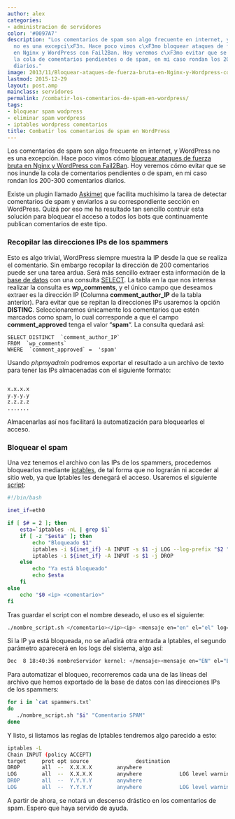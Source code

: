 ```yaml
---
author: alex
categories:
- administracion de servidores
color: '#0097A7'
description: "Los comentarios de spam son algo frecuente en internet, y WordPress
  no es una excepci\xF3n. Hace poco vimos c\xF3mo bloquear ataques de fuerza bruta
  en Nginx y WordPress con Fail2Ban. Hoy veremos c\xF3mo evitar que se nos inunde
  la cola de comentarios pendientes o de spam, en mi caso rondan los 200-300 comentarios
  diarios."
image: 2013/11/Bloquear-ataques-de-fuerza-bruta-en-Nginx-y-Wordpress-con-Fail2Ban2.png
lastmod: 2015-12-29
layout: post.amp
mainclass: servidores
permalink: /combatir-los-comentarios-de-spam-en-wordpress/
tags:
- bloquear spam wodpress
- eliminar spam wordpress
- iptables wordpress comentarios
title: Combatir los comentarios de spam en WordPress
---
```


<figure>
<a href="/img/2013/11/Bloquear-ataques-de-fuerza-bruta-en-Nginx-y-Wordpress-con-Fail2Ban2.png"><amp-img on="tap:lightbox1" role="button" tabindex="0" layout="responsive" src="/img/2013/11/Bloquear-ataques-de-fuerza-bruta-en-Nginx-y-Wordpress-con-Fail2Ban2.png" title="{{ page.title }}" alt="{{ page.title }}" width="600px" height="600px" /></a>
</figure>

Los comentarios de spam son algo frecuente en internet, y WordPress no es una excepción. Hace poco vimos cómo [bloquear ataques de fuerza bruta en Nginx y WordPress con Fail2Ban][1]. Hoy veremos cómo evitar que se nos inunde la cola de comentarios pendientes o de spam, en mi caso rondan los 200-300 comentarios diarios.

<!--more-->

Existe un plugin llamado <a href="http://akismet.com/" title="Plugins Askimet" target="_blank">Askimet</a> que facilita muchísimo la tarea de detectar comentarios de spam y enviarlos a su correspondiente sección en WordPress. Quizá por eso me ha resultado tan sencillo contruir esta solución para bloquear el acceso a todos los bots que continuamente publican comentarios de este tipo.

### Recopilar las direcciones IPs de los spammers

Esto es algo trivial, WordPress siempre muestra la IP desde la que se realiza el comentario. Sin embargo recopilar la dirección de 200 comentarios puede ser una tarea ardua. Será más sencillo extraer esta información de la [base de datos][2] con una consulta [SELECT][3]. La tabla en la que nos interesa realizar la consulta es **wp_comments**, y el único campo que deseamos extraer es la dirección IP (Columna **comment\_author\_IP** de la tabla anterior). Para evitar que se repitan la direcciones IPs usaremos la opción **DISTINC**. Seleccionaremos únicamente los comentarios que estén marcados como spam, lo cual corresponde a que el campo **comment_approved** tenga el valor &#8220;**spam**&#8220;. La consulta quedará así:

```mysql
SELECT DISTINCT  `comment_author_IP`
FROM  `wp_comments`
WHERE  `comment_approved` =  'spam'

```

Usando *phpmyadmin* podremos exportar el resultado a un archivo de texto para tener las IPs almacenadas con el siguiente formato:

```bash

x.x.x.x
y.y.y.y
z.z.z.z
.......

```

Almacenarlas así nos facilitará la automatización para bloquearles el acceso.

### Bloquear el spam

Una vez tenemos el archivo con las IPs de los spammers, procedemos bloquearlos mediante [iptables][4], de tal forma que no lograrán ni acceder al sitio web, ya que Iptables les denegará el acceso. Usaremos el siguiente [script][5]:

```bash
#!/bin/bash

inet_if=eth0

if [ $# = 2 ]; then
    esta=`iptables -nL | grep $1`
    if [ -z "$esta" ]; then
        echo "Bloqueado $1"
        iptables -i ${inet_if} -A INPUT -s $1 -j LOG --log-prefix "$2 "
        iptables -i ${inet_if} -A INPUT -s $1 -j DROP
    else
        echo "Ya está bloqueado"
        echo $esta
    fi
else
    echo "$0 <ip> <comentario>"
fi

```

Tras guardar el script con el nombre deseado, el uso es el siguiente:

```bash
./nombre_script.sh </comentario></ip><ip> <mensaje en="en" el="el" log="log">

```

Si la IP ya está bloqueada, no se añadirá otra entrada a Iptables, el segundo parámetro aparecerá en los logs del sistema, algo así:

```bash
Dec  8 18:40:36 nombreServidor kernel: </mensaje><mensaje en="EN" el="EL" log="LOG">=eth0 OUT= MAC=XXXXXXXXXXXXXX SRC=X.X.X.X DST=Y.Y.Y.Y LEN=X TOS=X PREC=X TTL=X ID=X DF PROTO=TCP SPT=XX DPT=XX WINDOW=XXX RES=XXX SYN URGP=X

```

Para automatizar el bloqueo, recorreremos cada una de las líneas del archivo que hemos exportado de la base de datos con las direcciones IPs de los spammers:

```bash
for i in `cat spammers.txt`
do
   ./nombre_script.sh "$i" "Comentario SPAM"
done

```

Y listo, si listamos las reglas de Iptables tendremos algo parecido a esto:

```bash
iptables -L
Chain INPUT (policy ACCEPT)
target     prot opt source               destination
DROP       all  --  X.X.X.X        anywhere
LOG        all  --  X.X.X.X        anywhere            LOG level warning prefix `Comentario SPAM'
DROP       all  --  Y.Y.Y.Y        anywhere
LOG        all  --  Y.Y.Y.Y        anywhere            LOG level warning prefix `Comentario SPAM'

```

A partir de ahora, se notará un descenso drástico en los comentarios de spam. Espero que haya servido de ayuda.

[1]: https://elbauldelprogramador.com/bloquear-ataques-de-fuerza-bruta-en-nginx-y-wordpress-con-fail2ban/ "Bloquear ataques de fuerza bruta en Nginx y WordPress con Fail2Ban"
[2]: https://elbauldelprogramador.com/bases-de-datos/ "Bases de Datos"
[3]: https://elbauldelprogramador.com/consulta-de-datos-clausula-select/ "Consulta de Datos – Cláusula Select"
[4]: https://elbauldelprogramador.com/20-ejemplos-de-iptables-para-sysadmins/ "20 ejemplos de iptables para SysAdmins novatos"
[5]: https://elbauldelprogramador.com/ "Scripts del blog"


</mensaje></ip>